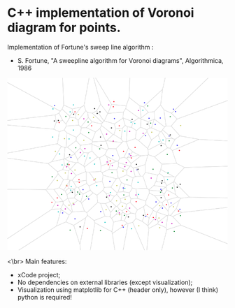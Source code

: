 # C++ implementation of Voronoi diagram for points.

Implementation of Fortune's sweep line algorithm :
* S. Fortune, "A sweepline algorithm for Voronoi diagrams", Algorithmica, 1986

![Image of Voronoi diagram](./Images/voronoi-1.png)

<\br>
Main features:
* xCode project;
* No dependencies on external libraries (except visualization);
* Visualization using matplotlib for C++ (header only), however (I think) python is required!




